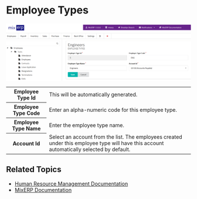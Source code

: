 # Employee Types

![Employee Type](images/employee-type.png)

<table class="ui padded compact attached small blue table">
    <tr>
        <th>
            Employee Type Id
        </th>
        <td>
            This will be automatically generated.
        </td>
    </tr>
    <tr>
        <th>
            Employee Type Code
        </th>
        <td>
            Enter an alpha-numeric code for this employee type.
        </td>
    </tr>
    <tr>
        <th>
            Employee Type Name
        </th>
        <td>
            Enter the employee type name.
        </td>
    </tr>
    <tr>
        <th>Account Id
        </th>
        <td>Select an account from the list. The employees
        created under this employee type will have this account
        automatically selected by default.
        </td>
    </tr>
</table>

## Related Topics
* [Human Resource Management Documentation](index.md)
* [MixERP Documentation](../index.md)
